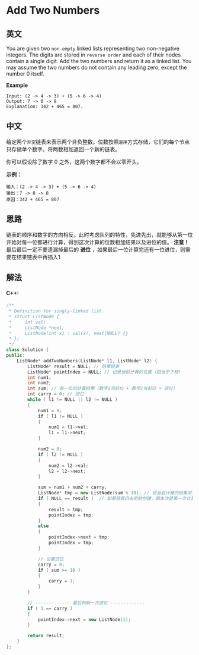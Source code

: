 # Add Two Numbers

## 英文
You are given two `non-empty` linked lists representing two non-negative integers. The digits are stored in `reverse order` and each of their nodes contain a single digit. Add the two numbers and return it as a linked list.
You may assume the two numbers do not contain any leading zero, except the number 0 itself.

**Example**
```
Input: (2 -> 4 -> 3) + (5 -> 6 -> 4)
Output: 7 -> 0 -> 8
Explanation: 342 + 465 = 807.
```

## 中文
给定两个`非空`链表来表示两个非负整数。位数按照`逆序`方式存储，它们的每个节点只存储单个数字。将两数相加返回一个新的链表。

你可以假设除了数字 0 之外，这两个数字都不会以零开头。

**示例：**
```
输入：(2 -> 4 -> 3) + (5 -> 6 -> 4)
输出：7 -> 0 -> 8
原因：342 + 465 = 807
```

## 思路
链表的顺序和数字的方向相反。此时考虑队列的特性，先进先出，就能够从第一位开始对每一位都进行计算，得到这次计算的位数相加结果以及进位的值。
**注意！** 最后最后一定不要遗漏掉最后的 **进位** ，如果最后一位计算完还有一位进位，则需要在结果链表中再插入1


## 解法
#### **C++:**
```c++
/**
 * Definition for singly-linked list.
 * struct ListNode {
 *     int val;
 *     ListNode *next;
 *     ListNode(int x) : val(x), next(NULL) {}
 * };
 */
class Solution {
public:
    ListNode* addTwoNumbers(ListNode* l1, ListNode* l2) {
        ListNode* result = NULL; // 结果链表
        ListNode* pointIndex = NULL; // 记录当前计算的位数（相当于下标）
        int num1;
        int num2;
        int sum; // 每一位的计算结果（数字1当前位 + 数字2当前位 + 进位）
        int carry = 0; // 进位
        while ( l1 != NULL || l2 != NULL )
        {
            num1 = 0;
            if ( l1 != NULL )
            {
                num1 = l1->val;
                l1 = l1->next;
            }

            num2 = 0;
            if ( l2 != NULL )
            {
                num2 = l2->val;
                l2 = l2->next;
            }

            sum = num1 + num2 + carry;
            ListNode* tmp = new ListNode(sum % 10); // 将当前计算的结果对10求余，下面将插入链表
            if ( NULL == result )  // 如果链表仍未初始创建，即本次是第一次计算
            {
                result = tmp;
                pointIndex = tmp;
            }
            else
            {
                pointIndex->next = tmp;
                pointIndex = tmp;
            }

            // 设置进位
            carry = 0;
            if ( sum >= 10 )
            {
                carry = 1;
            }
        }

        // ------------- 最后判断一次进位 -------------
        if ( 1 == carry )
        {
            pointIndex->next = new ListNode(1);
        }

        return result;
    }
};
```